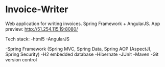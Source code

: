 # Invoice-Writer

Web application for writing invoices.
Spring Framework + AngularJS. App preview: http://51.254.115.19:8080/

Tech stack:
-html5
-AngularJS

-Spring Framework (Spring MVC, Spring Data, Spring AOP (AspectJ), Spring Security)
-H2 embedded database
-Hibernate
-JUnit
-Maven
-Git version control
